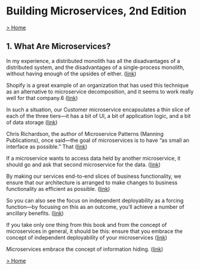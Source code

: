 # Building Microservices, 2nd Edition

[> Home](../README.md)
## 1. What Are Microservices?



In my experience, a distributed monolith has all the disadvantages of a distributed system, and the disadvantages of a single-process monolith, without having enough of the upsides of either. ([link](https://learning.oreilly.com/library/view/-/9781492034018/ch01.html#321bce89-d8c4-4333-90d5-b566ab0fe50c))


Shopify is a great example of an organization that has used this technique as an alternative to microservice decomposition, and it seems to work really well for that company.6 ([link](https://learning.oreilly.com/library/view/-/9781492034018/ch01.html#da90a857-5d6a-44cb-af81-b4bc1d4b7be3))


In such a situation, our Customer microservice encapsulates a thin slice of each of the three tiers—it has a bit of UI, a bit of application logic, and a bit of data storage ([link](https://learning.oreilly.com/library/view/-/9781492034018/ch01.html#8c3f9537-9b2f-46c5-9c0b-d6e7dd9aa55b))


Chris Richardson, the author of Microservice Patterns (Manning Publications), once said—the goal of microservices is to have “as small an interface as possible.” That ([link](https://learning.oreilly.com/library/view/-/9781492034018/ch01.html#61709bbe-2556-44ea-b82e-426740798063))


If a microservice wants to access data held by another microservice, it should go and ask that second microservice for the data.  ([link](https://learning.oreilly.com/library/view/-/9781492034018/ch01.html#38952266-b72f-4ba0-beed-69674f56f813))


By making our services end-to-end slices of business functionality, we ensure that our architecture is arranged to make changes to business functionality as efficient as possible.  ([link](https://learning.oreilly.com/library/view/-/9781492034018/ch01.html#e74b3085-7d1f-4f9b-b675-87bef5b4a583))


So you can also see the focus on independent deployability as a forcing function—by focusing on this as an outcome, you’ll achieve a number of ancillary benefits. ([link](https://learning.oreilly.com/library/view/-/9781492034018/ch01.html#7941afe7-80d0-43c4-9ef8-126b6e84d266))


If you take only one thing from this book and from the concept of microservices in general, it should be this: ensure that you embrace the concept of independent deployability of your microservices ([link](https://learning.oreilly.com/library/view/-/9781492034018/ch01.html#823d8e82-b21a-4745-a42b-5a964652ea1e))


Microservices embrace the concept of information hiding. ([link](https://learning.oreilly.com/library/view/-/9781492034018/ch01.html#acd9f238-6214-49c6-a6a7-fa86217e0c17))

[> Home](../README.md)